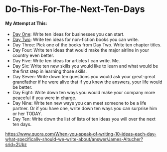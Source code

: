 # Do-This-For-The-Next-Ten-Days
#### My Attempt at This:
* <a href='https://github.com/joshpierro/Do-This-For-The-Next-Ten-Days/blob/master/Day%20One.md'>Day One</a>: Write ten ideas for businesses you can start.
* <a href='https://github.com/joshpierro/Do-This-For-The-Next-Ten-Days/blob/master/Day%20Two.md'>Day Two</a>: Write ten ideas for non-fiction books you can write.
* Day Three: Pick one of the books from Day Two. Write ten chapter titles.
* Day Four: Write ten ideas that would make the major airline in your country even better.
* Day Five: Write ten ideas for articles I can write. Me.
* Day Six: Write ten new skills you would like to learn and what would be the first step in learning those skills.
* Day Seven: Write down ten questions you would ask your great-great grandfather if he were alive that if you knew the answers, your life would be better.
* Day Eight: Write down ten ways you would make your company more peaceful if you were in charge.
* Day Nine: Write ten new ways you can meet someone to be a life partner. Or if you have one, write down ten ways you can surprise him or her TODAY.
* Day Ten: Write down the list of lists of ten ideas you will over the next ten days.

https://www.quora.com/When-you-speak-of-writing-10-ideas-each-day-what-specifically-should-we-write-about/answer/James-Altucher?srid=2Ubz
